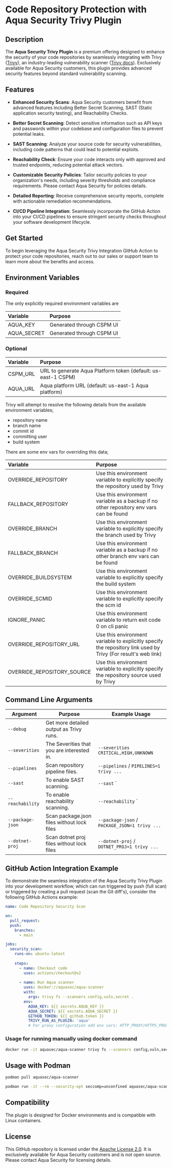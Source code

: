 # Code Repository Protection with Aqua Security Trivy Plugin

## Description

The **Aqua Security Trivy Plugin** is a premium offering designed to enhance the security of your code repositories by seamlessly integrating with Trivy ([Trivy](https://github.com/aquasecurity/trivy)), an industry-leading vulnerability scanner ([Trivy docs](https://aquasecurity.github.io/trivy)). Exclusively available for Aqua Security customers, this plugin provides advanced security features beyond standard vulnerability scanning.

## Features

- **Enhanced Security Scans**: Aqua Security customers benefit from advanced features including Better Secret Scanning, SAST (Static application security testing), and Reachability Checks.

- **Better Secret Scanning**: Detect sensitive information such as API keys and passwords within your codebase and configuration files to prevent potential leaks.

- **SAST Scanning**: Analyze your source code for security vulnerabilities, including code patterns that could lead to potential exploits.

- **Reachability Check**: Ensure your code interacts only with approved and trusted endpoints, reducing potential attack vectors.

- **Customizable Security Policies**: Tailor security policies to your organization's needs, including severity thresholds and compliance requirements. Please contact Aqua Security for policies details.

- **Detailed Reporting**: Receive comprehensive security reports, complete with actionable remediation recommendations.

- **CI/CD Pipeline Integration**: Seamlessly incorporate the GitHub Action into your CI/CD pipelines to ensure stringent security checks throughout your software development lifecycle.

## Get Started
To begin leveraging the Aqua Security Trivy Integration GitHub Action to protect your code repositories, reach out to our sales or support team to learn more about the benefits and access.


## Environment Variables

### Required

The only explicitly required environment variables are

| Variable    | Purpose                                                       |
|:------------|:--------------------------------------------------------------|
| AQUA_KEY    | Generated through CSPM UI                                     |
| AQUA_SECRET | Generated through CSPM UI                                     |


### Optional

| Variable    | Purpose                                                       |
|:------------|:--------------------------------------------------------------|
| CSPM_URL    | URL to generate Aqua Platform token (default: us-east-1 CSPM) |
| AQUA_URL    | Aqua platform URL (default: us-east-1 Aqua platform)          |



Trivy will attempt to resolve the following details from the available environment variables;

- repository name
- branch name
- commit id
- committing user
- build system

There are some env vars for overriding this data;

| Variable             | Purpose                                                                                |
| :------------------- | :------------------------------------------------------------------------------------- |
| OVERRIDE_REPOSITORY  | Use this environment variable to explicitly specify the repository used by Trivy       |
| FALLBACK_REPOSITORY  | Use this environment variable as a backup if no other repository env vars can be found |
| OVERRIDE_BRANCH      | Use this environment variable to explicitly specify the branch used by Trivy           |
| FALLBACK_BRANCH      | Use this environment variable as a backup if no other branch env vars can be found     |
| OVERRIDE_BUILDSYSTEM | Use this environment variable to explicitly specify the build system                   |
| OVERRIDE_SCMID       | Use this environment variable to explicitly specify the scm id                         |
| IGNORE_PANIC         | Use this environment variable to return exit code 0 on cli panic                       |
| OVERRIDE_REPOSITORY_URL  | Use this environment variable to explicitly specify the repository link used by Trivy (For result's web link)       |
| OVERRIDE_REPOSITORY_SOURCE  | Use this environment variable to explicitly specify the repository source used by Trivy       |


## Command Line Arguments

| Argument         | Purpose                                    | Example Usage                                 |
| ---------------- | ------------------------------------------ | --------------------------------------------- |
| `--debug`        | Get more detailed output as Trivy runs.    |                                               |
| `--severities`   | The Severities that you are interested in. | `--severities CRITICAL,HIGH,UNKNOWN`          |
| `--pipelines`    | Scan repository pipeline files.            | `--pipelines` / `PIPELINES=1 trivy ...`       |
| `--sast`    | To enable SAST scanning.            | `--sast` `       |
| `--reachability`    | To enable reachability scanning.            | `--reachability` `       |
| `--package-json` | Scan package.json files without lock files | `--package-json` / `PACKAGE_JSON=1 trivy ...` |
| `--dotnet-proj`  | Scan dotnet proj files without lock files  | `--dotnet-proj` / `DOTNET_PROJ=1 trivy ...`   |





## GitHub Action Integration Example

To demonstrate the seamless integration of the Aqua Security Trivy Plugin into your development workflow, which can run triggered by push (full scan) or triggered by creating a pull request (scan the Git diff's), consider the following GitHub Actions example:

```yaml
name: Code Repository Security Scan

on:
  pull_request:
  push:
    branches:
      - main

jobs:
  security_scan:
    runs-on: ubuntu-latest
    
    steps:
      - name: Checkout code
        uses: actions/checkout@v2
      
      - name: Run Aqua scanner
        uses: docker://aquasec/aqua-scanner
        with:
          args: trivy fs --scanners config,vuln,secret .
        env:
          AQUA_KEY: ${{ secrets.AQUA_KEY }}
          AQUA_SECRET: ${{ secrets.AQUA_SECRET }}
          GITHUB_TOKEN: ${{ github.token }}
          TRIVY_RUN_AS_PLUGIN: 'aqua'
          # For proxy configuration add env vars: HTTP_PROXY/HTTPS_PROXY, CA-CRET (path to CA certificate)
```

### Usage for running manually using docker command

```bash
docker run -it aquasec/aqua-scanner trivy fs --scanners config,vuln,secret .
```

## Usage with Podman


```bash
podman pull aquasec/aqua-scanner

podman run -it --rm --security-opt seccomp=unconfined aquasec/aqua-scanner trivy fs --scanners config,vuln,secret .

```


## Compatibility
The plugin is designed for Docker environments and is compatible with Linux containers. 

## License
This GitHub repository is licensed under the [Apache License 2.0](https://www.apache.org/licenses/LICENSE-2.0). It is exclusively available for Aqua Security customers and is not open source. Please contact Aqua Security for licensing details.
